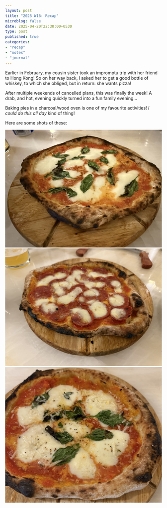 ```yaml
---
layout: post
title: "2025 W16: Recap"
microblog: false
date: 2025-04-20T22:30:00+0530
type: post
published: true
categories:
- "recap"
- "notes"
- "journal"
---
```


Earlier in February, my cousin sister took an impromptu trip with her friend to Hong Kong! So on her way back, I asked her to get a good bottle of whiskey, to which she obliged, but in return: she wants pizza! 

After multiple weekends of cancelled plans, this was finally the week! A drab, and hot, evening quickly turned into a fun family evening... 

Baking pies in a charcoal/wood oven is one of my favourite activities! *I could do this all day* kind of thing!

Here are some shots of these:

![Classic Neopolitan](/assets/posts/2025/04/IMG_2441.jpeg)
![Pepperoni and cheese](/assets/posts/2025/04/IMG_2442.jpeg)
![Love the crust on this one!](/assets/posts/2025/04/IMG_2439.jpeg)
